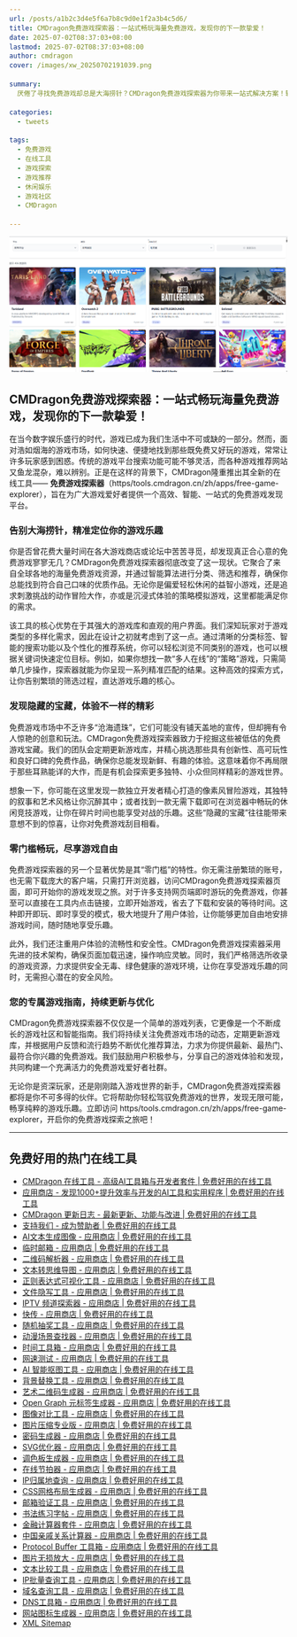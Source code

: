```yaml
---
url: /posts/a1b2c3d4e5f6a7b8c9d0e1f2a3b4c5d6/
title: CMDragon免费游戏探索器：一站式畅玩海量免费游戏，发现你的下一款挚爱！
date: 2025-07-02T08:37:03+08:00
lastmod: 2025-07-02T08:37:03+08:00
author: cmdragon
cover: /images/xw_20250702191039.png

summary:
  厌倦了寻找免费游戏却总是大海捞针？CMDragon免费游戏探索器为你带来一站式解决方案！轻松发现海量高品质免费游戏，从休闲益智到硬核竞技，应有尽有。告别繁琐搜索，即刻开启你的游戏新旅程，畅享无限乐趣，无需任何花费！

categories:
  - tweets

tags:
  - 免费游戏
  - 在线工具
  - 游戏探索
  - 游戏推荐
  - 休闲娱乐
  - 游戏社区
  - CMDragon

---
```


![CMDragon免费游戏探索器：一站式畅玩海量免费游戏，发现你的下一款挚爱！](/images/xw_20250702191039.png)

## CMDragon免费游戏探索器：一站式畅玩海量免费游戏，发现你的下一款挚爱！

在当今数字娱乐盛行的时代，游戏已成为我们生活中不可或缺的一部分。然而，面对浩如烟海的游戏市场，如何快速、便捷地找到那些既免费又好玩的游戏，常常让许多玩家感到困惑。传统的游戏平台搜索功能可能不够灵活，而各种游戏推荐网站又鱼龙混杂，难以辨别。正是在这样的背景下，CMDragon隆重推出其全新的在线工具——
**免费游戏探索器**（https/tools.cmdragon.cn/zh/apps/free-game-explorer），旨在为广大游戏爱好者提供一个高效、智能、一站式的免费游戏发现平台。

### 告别大海捞针，精准定位你的游戏乐趣

你是否曾花费大量时间在各大游戏商店或论坛中苦苦寻觅，却发现真正合心意的免费游戏寥寥无几？CMDragon免费游戏探索器彻底改变了这一现状。它聚合了来自全球各地的海量免费游戏资源，并通过智能算法进行分类、筛选和推荐，确保你总能找到符合自己口味的优质作品。无论你是偏爱轻松休闲的益智小游戏，还是追求刺激挑战的动作冒险大作，亦或是沉浸式体验的策略模拟游戏，这里都能满足你的需求。

该工具的核心优势在于其强大的游戏库和直观的用户界面。我们深知玩家对于游戏类型的多样化需求，因此在设计之初就考虑到了这一点。通过清晰的分类标签、智能的搜索功能以及个性化的推荐系统，你可以轻松浏览不同类别的游戏，也可以根据关键词快速定位目标。例如，如果你想找一款“多人在线”的“策略”游戏，只需简单几步操作，探索器就能为你呈现一系列精准匹配的结果。这种高效的探索方式，让你告别繁琐的筛选过程，直达游戏乐趣的核心。

### 发现隐藏的宝藏，体验不一样的精彩

免费游戏市场中不乏许多“沧海遗珠”，它们可能没有铺天盖地的宣传，但却拥有令人惊艳的创意和玩法。CMDragon免费游戏探索器致力于挖掘这些被低估的免费游戏宝藏。我们的团队会定期更新游戏库，并精心挑选那些具有创新性、高可玩性和良好口碑的免费作品，确保你总能发现新鲜、有趣的体验。这意味着你不再局限于那些耳熟能详的大作，而是有机会探索更多独特、小众但同样精彩的游戏世界。

想象一下，你可能在这里发现一款独立开发者精心打造的像素风冒险游戏，其独特的叙事和艺术风格让你沉醉其中；或者找到一款无需下载即可在浏览器中畅玩的休闲竞技游戏，让你在碎片时间也能享受对战的乐趣。这些“隐藏的宝藏”往往能带来意想不到的惊喜，让你对免费游戏刮目相看。

### 零门槛畅玩，尽享游戏自由

免费游戏探索器的另一个显著优势是其“零门槛”的特性。你无需注册繁琐的账号，也无需下载庞大的客户端，只需打开浏览器，访问CMDragon免费游戏探索器页面，即可开始你的游戏发现之旅。对于许多支持网页端即时游玩的免费游戏，你甚至可以直接在工具内点击链接，立即开始游戏，省去了下载和安装的等待时间。这种即开即玩、即时享受的模式，极大地提升了用户体验，让你能够更加自由地安排游戏时间，随时随地享受乐趣。

此外，我们还注重用户体验的流畅性和安全性。CMDragon免费游戏探索器采用先进的技术架构，确保页面加载迅速，操作响应灵敏。同时，我们严格筛选所收录的游戏资源，力求提供安全无毒、绿色健康的游戏环境，让你在享受游戏乐趣的同时，无需担心潜在的安全风险。

### 您的专属游戏指南，持续更新与优化

CMDragon免费游戏探索器不仅仅是一个简单的游戏列表，它更像是一个不断成长的游戏社区和智能指南。我们将持续关注免费游戏市场的动态，定期更新游戏库，并根据用户反馈和流行趋势不断优化推荐算法，力求为你提供最新、最热门、最符合你兴趣的免费游戏。我们鼓励用户积极参与，分享自己的游戏体验和发现，共同构建一个充满活力的免费游戏爱好者社群。

无论你是资深玩家，还是刚刚踏入游戏世界的新手，CMDragon免费游戏探索器都将是你不可多得的伙伴。它将帮助你轻松驾驭免费游戏的世界，发现无限可能，畅享纯粹的游戏乐趣。立即访问
https/tools.cmdragon.cn/zh/apps/free-game-explorer，开启你的免费游戏探索之旅吧！

---

## 免费好用的热门在线工具

- [CMDragon 在线工具 - 高级AI工具箱与开发者套件 | 免费好用的在线工具](https/tools.cmdragon.cn/zh)
- [应用商店 - 发现1000+提升效率与开发的AI工具和实用程序 | 免费好用的在线工具](https/tools.cmdragon.cn/zh/apps?category=trending)
- [CMDragon 更新日志 - 最新更新、功能与改进 | 免费好用的在线工具](https/tools.cmdragon.cn/zh/changelog)
- [支持我们 - 成为赞助者 | 免费好用的在线工具](https/tools.cmdragon.cn/zh/sponsor)
- [AI文本生成图像 - 应用商店 | 免费好用的在线工具](https/tools.cmdragon.cn/zh/apps/text-to-image-ai)
- [临时邮箱 - 应用商店 | 免费好用的在线工具](https/tools.cmdragon.cn/zh/apps/temp-email)
- [二维码解析器 - 应用商店 | 免费好用的在线工具](https/tools.cmdragon.cn/zh/apps/qrcode-parser)
- [文本转思维导图 - 应用商店 | 免费好用的在线工具](https/tools.cmdragon.cn/zh/apps/text-to-mindmap)
- [正则表达式可视化工具 - 应用商店 | 免费好用的在线工具](https/tools.cmdragon.cn/zh/apps/regex-visualizer)
- [文件隐写工具 - 应用商店 | 免费好用的在线工具](https/tools.cmdragon.cn/zh/apps/steganography-tool)
- [IPTV 频道探索器 - 应用商店 | 免费好用的在线工具](https/tools.cmdragon.cn/zh/apps/iptv-explorer)
- [快传 - 应用商店 | 免费好用的在线工具](https/tools.cmdragon.cn/zh/apps/snapdrop)
- [随机抽奖工具 - 应用商店 | 免费好用的在线工具](https/tools.cmdragon.cn/zh/apps/lucky-draw)
- [动漫场景查找器 - 应用商店 | 免费好用的在线工具](https/tools.cmdragon.cn/zh/apps/anime-scene-finder)
- [时间工具箱 - 应用商店 | 免费好用的在线工具](https/tools.cmdragon.cn/zh/apps/time-toolkit)
- [网速测试 - 应用商店 | 免费好用的在线工具](https/tools.cmdragon.cn/zh/apps/speed-test)
- [AI 智能抠图工具 - 应用商店 | 免费好用的在线工具](https/tools.cmdragon.cn/zh/apps/background-remover)
- [背景替换工具 - 应用商店 | 免费好用的在线工具](https/tools.cmdragon.cn/zh/apps/background-replacer)
- [艺术二维码生成器 - 应用商店 | 免费好用的在线工具](https://tools.cmdragon.cn/zh/apps/artistic-qrcode)
- [Open Graph 元标签生成器 - 应用商店 | 免费好用的在线工具](https/tools.cmdragon.cn/zh/apps/open-graph-generator)
- [图像对比工具 - 应用商店 | 免费好用的在线工具](https/tools.cmdragon.cn/zh/apps/image-comparison)
- [图片压缩专业版 - 应用商店 | 免费好用的在线工具](https/tools.cmdragon.cn/zh/apps/image-compressor)
- [密码生成器 - 应用商店 | 免费好用的在线工具](https/tools.cmdragon.cn/zh/apps/password-generator)
- [SVG优化器 - 应用商店 | 免费好用的在线工具](https/tools.cmdragon.cn/zh/apps/svg-optimizer)
- [调色板生成器 - 应用商店 | 免费好用的在线工具](https/tools.cmdragon.cn/zh/apps/color-palette)
- [在线节拍器 - 应用商店 | 免费好用的在线工具](https/tools.cmdragon.cn/zh/apps/online-metronome)
- [IP归属地查询 - 应用商店 | 免费好用的在线工具](https/tools.cmdragon.cn/zh/apps/ip-geolocation)
- [CSS网格布局生成器 - 应用商店 | 免费好用的在线工具](https/tools.cmdragon.cn/zh/apps/css-grid-layout)
- [邮箱验证工具 - 应用商店 | 免费好用的在线工具](https/tools.cmdragon.cn/zh/apps/email-validator)
- [书法练习字帖 - 应用商店 | 免费好用的在线工具](https/tools.cmdragon.cn/zh/apps/calligraphy-practice)
- [金融计算器套件 - 应用商店 | 免费好用的在线工具](https/tools.cmdragon.cn/zh/apps/finance-calculator-suite)
- [中国亲戚关系计算器 - 应用商店 | 免费好用的在线工具](https/tools.cmdragon.cn/zh/apps/chinese-kinship-calculator)
- [Protocol Buffer 工具箱 - 应用商店 | 免费好用的在线工具](https/tools.cmdragon.cn/zh/apps/protobuf-toolkit)
- [图片无损放大 - 应用商店 | 免费好用的在线工具](https/tools.cmdragon.cn/zh/apps/image-upscaler)
- [文本比较工具 - 应用商店 | 免费好用的在线工具](https/tools.cmdragon.cn/zh/apps/text-compare)
- [IP批量查询工具 - 应用商店 | 免费好用的在线工具](https/tools.cmdragon.cn/zh/apps/ip-batch-lookup)
- [域名查询工具 - 应用商店 | 免费好用的在线工具](https/tools.cmdragon.cn/zh/apps/domain-finder)
- [DNS工具箱 - 应用商店 | 免费好用的在线工具](https://tools.cmdragon.cn/zh/apps/dns-toolkit)
- [网站图标生成器 - 应用商店 | 免费好用的在线工具](https/tools.cmdragon.cn/zh/apps/favicon-generator)
- [XML Sitemap](https/tools.cmdragon.cn/sitemap_index.xml)
